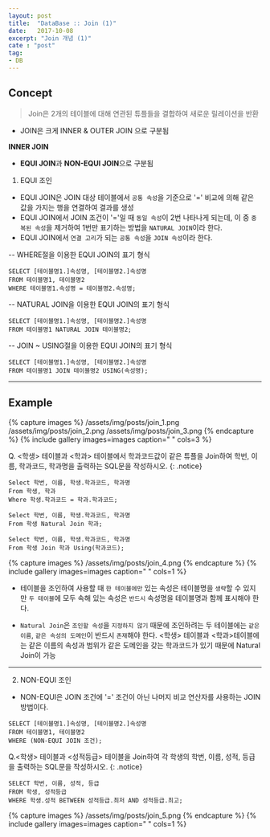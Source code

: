 ```yaml
---
layout: post
title:  "DataBase :: Join (1)"
date:   2017-10-08
excerpt: "Join 개념 (1)"
cate : "post"
tag:
- DB
---
```


## Concept

> Join은 2개의 테이블에 대해 연관된 튜플들을 결합하여 새로운 릴레이션을 반환

* JOIN은 크게 INNER & OUTER JOIN 으로 구분됨 

**INNER JOIN**

* **EQUI JOIN**과 **NON-EQUI JOIN**으로 구분됨 
<p> </p>

1. EQUI 조인 
* EQUI JOIN은 JOIN 대상 테이블에서 `공통 속성`을 기준으로 '=' 비교에 의해 같은 값을 가지는 행을 연결하여 결과를 생성
* EQUI JOIN에서 JOIN 조건이 '='일 때 `동일 속성`이 2번 나타나게 되는데, 이 중 `중복된 속성`을 제거하여 1번만 표기하는 방법을  `NATURAL JOIN`이라 한다.
* EQUI JOIN에서 `연결 고리`가 되는 `공통 속성`을 `JOIN 속성`이라 한다.


-- WHERE절을 이용한 EQUI JOIN의 표기 형식
 ```
SELECT [테이블명1.]속성명, [테이블명2.]속성명
FROM 테이블명1, 테이블명2
WHERE 테이블명1.속성명 = 테이블명2.속성명;
```    


-- NATURAL JOIN을 이용한 EQUI JOIN의 표기 형식
```
SELECT [테이블명1.]속성명, [테이블명2.]속성명
FROM 테이블명1 NATURAL JOIN 테이블명2;
```    

-- JOIN ~ USING절을 이용한 EQUI JOIN의 표기 형식
```
SELECT [테이블명1.]속성명, [테이블명2.]속성명
FROM 테이블명1 JOIN 테이블명2 USING(속성명);
```    
---

## Example

{% capture images %}
    /assets/img/posts/join_1.png
    /assets/img/posts/join_2.png
    /assets/img/posts/join_3.png 
{% endcapture %}
{% include gallery images=images caption=" " cols=3 %}

 Q. <학생> 테이블과 <학과> 테이블에서 학과코드값이 같은 튜플을 Join하여 학번, 이름, 학과코드, 학과명을 출력하는 SQL문을 작성하시오.
{: .notice}


```    
Select 학번, 이름, 학생.학과코드, 학과명
From 학생, 학과
Where 학생.학과코드 = 학과.학과코드;
```    

```    
Select 학번, 이름, 학생.학과코드, 학과명
From 학생 Natural Join 학과;
```    

```    
Select 학번, 이름, 학생.학과코드, 학과명
From 학생 Join 학과 Using(학과코드);
```    

{% capture images %}
    /assets/img/posts/join_4.png
{% endcapture %}
{% include gallery images=images caption=" " cols=1 %}

* 테이블을 조인하여 사용할 때 `한 테이블에만` 있는 속성은 테이블명을 `생략`할 수 있지만 `두 테이블`에 모두 속해 있는 속성은 `반드시` 속성명을 테이블명과 함께 표시해야 한다.

* `Natural Join`은 `조인할 속성`을 `지정하지 않기` 때문에 조인하려는 두 테이블에는 `같은 이름`, `같은 속성의 도메인`이 반드시 `존재`해야 한다. <학생> 테이블과 <학과>테이블에는 같은 이름의 속성과 범위가 같은 도메인을 갖는 학과코드가 있기 때문에 Natural Join이 가능


---


2. NON-EQUI 조인 

* NON-EQUI은 JOIN 조건에 '=' 조건이 아닌 나머지 비교 연산자를 사용하는 JOIN 방법이다.

```
SELECT [테이블명1.]속성명, [테이블명2.]속성명
FROM 테이블명1, 테이블명2
WHERE (NON-EQUI JOIN 조건);
```    

Q.<학생> 테이블과 <성적등급> 테이블을 Join하여 각 학생의 학번, 이름, 성적, 등급을 출력하는 SQL문을 작성하시오.
{: .notice}

```
SELECT 학번, 이름, 성적, 등급
FROM 학생, 성적등급
WHERE 학생.성적 BETWEEN 성적등급.최저 AND 성적등급.최고;
```    

{% capture images %}
    /assets/img/posts/join_5.png
{% endcapture %}
{% include gallery images=images caption=" " cols=1 %}
